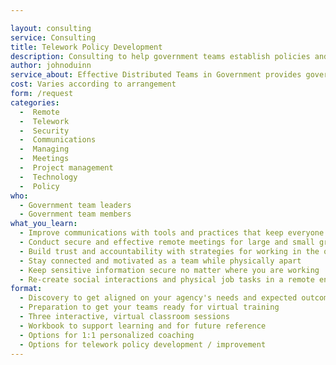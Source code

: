 ```yaml
---

layout: consulting
service: Consulting
title: Telework Policy Development
description: Consulting to help government teams establish policies and best practices for remote/telework.
author: johnoduinn
service_about: Effective Distributed Teams in Government provides government teams with strategies, tools, and best practices for working effectively in a distributed (remote/telework) model. The offering is customizable to your agency and will help you improve team performance, streamline communications, save on operational costs, and boost workforce diversity and retention.
cost: Varies according to arrangement
form: /request
categories:
  -  Remote
  -  Telework
  -  Security
  -  Communications
  -  Managing
  -  Meetings
  -  Project management
  -  Technology
  -  Policy
who:
  - Government team leaders
  - Government team members
what_you_learn:
  - Improve communications with tools and practices that keep everyone in sync
  - Conduct secure and effective remote meetings for large and small groups
  - Build trust and accountability with strategies for working in the open
  - Stay connected and motivated as a team while physically apart
  - Keep sensitive information secure no matter where you are working
  - Re-create social interactions and physical job tasks in a remote environment
format:
  - Discovery to get aligned on your agency's needs and expected outcomes
  - Preparation to get your teams ready for virtual training
  - Three interactive, virtual classroom sessions
  - Workbook to support learning and for future reference
  - Options for 1:1 personalized coaching
  - Options for telework policy development / improvement
---
```

